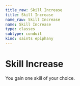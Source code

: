 ```yaml
---
title_raw: Skill Increase
title: Skill Increase
name_raw: Skill Increase
name: Skill Increase
type: classes
subtype: conduit
kind: saints epiphany
---
```


# Skill Increase

You gain one skill of your choice.
